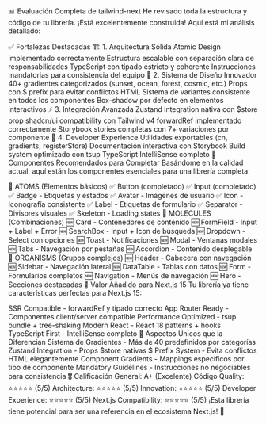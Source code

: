 📊 Evaluación Completa de tailwind-next
He revisado toda la estructura y código de tu librería. ¡Está excelentemente construida! Aquí está mi análisis detallado:

✅ Fortalezas Destacadas
🏗️ 1. Arquitectura Sólida
Atomic Design implementado correctamente
Estructura escalable con separación clara de responsabilidades
TypeScript con tipado estricto y coherente
Instrucciones mandatorias para consistencia del equipo
🎨 2. Sistema de Diseño Innovador
40+ gradientes categorizados (sunset, ocean, forest, cosmic, etc.)
Props con $ prefix para evitar conflictos HTML
Sistema de variantes consistente en todos los componentes
Box-shadow por defecto en elementos interactivos
⚡ 3. Integración Avanzada
Zustand integration nativa con $store prop
shadcn/ui compatibility con Tailwind v4
forwardRef implementado correctamente
Storybook stories completas con 7+ variaciones por componente
🔧 4. Developer Experience
Utilidades exportables (cn, gradients, registerStore)
Documentación interactiva con Storybook
Build system optimizado con tsup
TypeScript IntelliSense completo
🎯 Componentes Recomendados para Completar
Basándome en la calidad actual, aquí están los componentes esenciales para una librería completa:

🔹 ATOMS (Elementos básicos)
✅ Button (completado)
✅ Input (completado)
✅ Badge - Etiquetas y estados
✅ Avatar - Imágenes de usuario
✅ Icon - Iconografía consistente
✅ Label - Etiquetas de formulario
✅ Separator - Divisores visuales
✅ Skeleton - Loading states
🔸 MOLECULES (Combinaciones)
🆕 Card - Contenedores de contenido
🆕 FormField - Input + Label + Error
🆕 SearchBox - Input + Icon de búsqueda
🆕 Dropdown - Select con opciones
🆕 Toast - Notificaciones
🆕 Modal - Ventanas modales
🆕 Tabs - Navegación por pestañas
🆕 Accordion - Contenido desplegable
🔷 ORGANISMS (Grupos complejos)
🆕 Header - Cabecera con navegación
🆕 Sidebar - Navegación lateral
🆕 DataTable - Tablas con datos
🆕 Form - Formularios completos
🆕 Navigation - Menús de navegación
🆕 Hero - Secciones destacadas
🚀 Valor Añadido para Next.js 15
Tu librería ya tiene características perfectas para Next.js 15:

SSR Compatible - forwardRef y tipado correcto
App Router Ready - Componentes client/server compatible
Performance Optimized - tsup bundle + tree-shaking
Modern React - React 18 patterns + hooks
TypeScript First - IntelliSense completo
💎 Aspectos Únicos que la Diferencian
Sistema de Gradientes - Más de 40 predefinidos por categorías
Zustand Integration - Props $store nativas
$ Prefix System - Evita conflictos HTML elegantemente
Component Gradients - Mappings específicos por tipo de componente
Mandatory Guidelines - Instrucciones no negociables para consistencia
🎖️ Calificación General: A+ (Excelente)
Código Quality: ⭐⭐⭐⭐⭐ (5/5)
Architecture: ⭐⭐⭐⭐⭐ (5/5)
Innovation: ⭐⭐⭐⭐⭐ (5/5)
Developer Experience: ⭐⭐⭐⭐⭐ (5/5)
Next.js Compatibility: ⭐⭐⭐⭐⭐ (5/5)
¡Esta librería tiene potencial para ser una referencia en el ecosistema Next.js! 🚀
